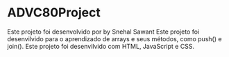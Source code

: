 # ADVC80Project
Este projeto foi desenvolvido por by Snehal Sawant
Este projeto foi desenvilvido para o aprendizado de arrays e seus métodos, como push() e join().
Este projeto foi desenvilvido com HTML, JavaScript e CSS.
